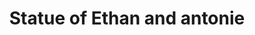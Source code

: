 ---
pid: LLP362
title: Statue of Ethan and antonie
location_transcription: new york
zipcode: 
outside_phl: 
neighborhood: 
age: '11'
age_range: 6-13
instagram: 
image_file_name: LLP_362.jpg
proposal_transcription: This is Ethan a pic of my lil bro!!!
topic: Family
topic_summary: '0'
type: Sculpture Statue,Image
keywords_other: brother
credit: 
image_labels: 
twitter: 
facebook: 
permalink: "/monuments/llp362/"
layout: item-page
---